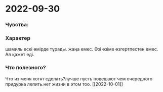 # 2022-09-30
### Чувства:

### Xарактер
шамиль ескі өмірде тұрады. жаңа емес. Өзі өзіме өзгертпестен емес. Ал қажет еді.
### Что полезного?
Что из меня хотят сделать?лучше пусть повешают чем очередного придурка лепить.нет жизни в этом тоо.
[[2022-10-01]]
